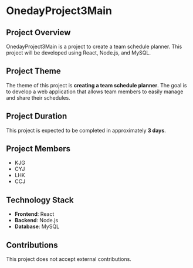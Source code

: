 # OnedayProject3Main

## Project Overview

OnedayProject3Main is a project to create a team schedule planner. This project will be developed using React, Node.js, and MySQL.

## Project Theme

The theme of this project is **creating a team schedule planner**. The goal is to develop a web application that allows team members to easily manage and share their schedules.

## Project Duration

This project is expected to be completed in approximately **3 days**.

## Project Members

- KJG
- CYJ
- LHK
- CCJ

## Technology Stack

- **Frontend**: React
- **Backend**: Node.js
- **Database**: MySQL

## Contributions

This project does not accept external contributions.
